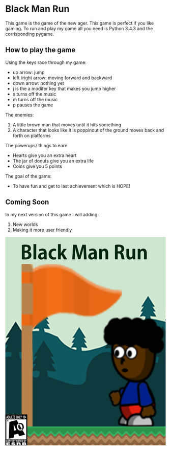# Black Man Run
This game is the game of the new ager. This game is perfect if you like gaming. To run and play my game all you need is Python 3.4.3 and the corrisponding pygame.


## How to play the game

Using the keys race through my game:
- up arrow: jump
- left /right arrow: moving forward and backward
- down arrow: nothing yet
- j is the a modifer key that makes you jump higher
- s turns off the music 
- m turns off the music
- p pauses the game

The enemies:
1. A little brown man that moves until it hits something
2. A character that looks like it is poppinout of the ground moves back and forth on platforms

The powerups/ things to earn:
- Hearts give you an extra heart
- The jar of donuts give you an extra life
- Coins give you 5 points

The goal of the game:
- To have fun and get to last achievement which is HOPE!

## Coming Soon

In my next version of this game I will adding:

1. New worlds
2. Making it more user friendly


![Black Man Run cover art](Black%20man%20run%20cover%20art.png)
